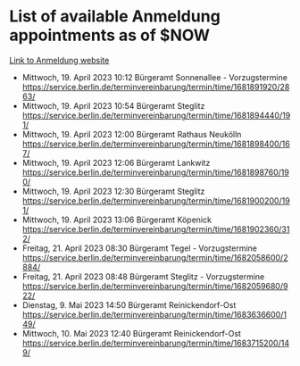 # List of available Anmeldung appointments as of $NOW
[Link to Anmeldung website](https://service.berlin.de/terminvereinbarung/termin/tag.php?termin=1&anliegen[]=120686&dienstleisterlist=122210,122217,327316,122219,327312,122227,327314,122231,327346,122243,327348,122254,122252,329742,122260,329745,122262,329748,122271,327278,122273,327274,122277,327276,330436,122280,327294,122282,327290,122284,327292,122291,327270,122285,327266,122286,327264,122296,327268,150230,329760,122297,327286,122294,327284,122312,329763,122314,329775,122304,327330,122311,327334,122309,327332,317869,122281,327352,122279,329772,122283,122276,327324,122274,327326,122267,329766,122246,327318,122251,327320,122257,327322,122208,327298,122226,327300&herkunft=http%3A%2F%2Fservice.berlin.de%2Fdienstleistung%2F120686%2F)
- Mittwoch, 19. April 2023 10:12 Bürgeramt Sonnenallee - Vorzugstermine https://service.berlin.de/terminvereinbarung/termin/time/1681891920/2863/
- Mittwoch, 19. April 2023 10:54 Bürgeramt Steglitz https://service.berlin.de/terminvereinbarung/termin/time/1681894440/191/
- Mittwoch, 19. April 2023 12:00 Bürgeramt Rathaus Neukölln https://service.berlin.de/terminvereinbarung/termin/time/1681898400/167/
- Mittwoch, 19. April 2023 12:06 Bürgeramt Lankwitz https://service.berlin.de/terminvereinbarung/termin/time/1681898760/190/
- Mittwoch, 19. April 2023 12:30 Bürgeramt Steglitz https://service.berlin.de/terminvereinbarung/termin/time/1681900200/191/
- Mittwoch, 19. April 2023 13:06 Bürgeramt Köpenick https://service.berlin.de/terminvereinbarung/termin/time/1681902360/312/
- Freitag, 21. April 2023 08:30 Bürgeramt Tegel - Vorzugstermine https://service.berlin.de/terminvereinbarung/termin/time/1682058600/2884/
- Freitag, 21. April 2023 08:48 Bürgeramt Steglitz - Vorzugstermine https://service.berlin.de/terminvereinbarung/termin/time/1682059680/922/
- Dienstag, 9. Mai 2023 14:50 Bürgeramt Reinickendorf-Ost https://service.berlin.de/terminvereinbarung/termin/time/1683636600/149/
- Mittwoch, 10. Mai 2023 12:40 Bürgeramt Reinickendorf-Ost https://service.berlin.de/terminvereinbarung/termin/time/1683715200/149/
